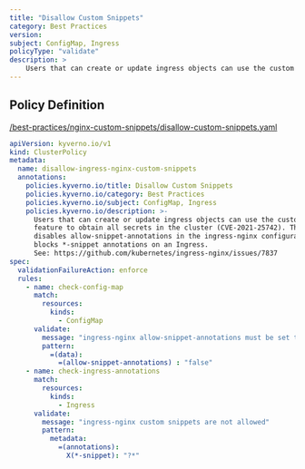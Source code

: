 ```yaml
---
title: "Disallow Custom Snippets"
category: Best Practices
version: 
subject: ConfigMap, Ingress
policyType: "validate"
description: >
    Users that can create or update ingress objects can use the custom snippets  feature to obtain all secrets in the cluster (CVE-2021-25742). This policy  disables allow-snippet-annotations in the ingress-nginx configuration and  blocks *-snippet annotations on an Ingress. See: https://github.com/kubernetes/ingress-nginx/issues/7837
---
```


## Policy Definition
<a href="https://github.com/kyverno/policies/raw/main//best-practices/nginx-custom-snippets/disallow-custom-snippets.yaml" target="-blank">/best-practices/nginx-custom-snippets/disallow-custom-snippets.yaml</a>

```yaml
apiVersion: kyverno.io/v1
kind: ClusterPolicy
metadata:
  name: disallow-ingress-nginx-custom-snippets
  annotations:
    policies.kyverno.io/title: Disallow Custom Snippets
    policies.kyverno.io/category: Best Practices
    policies.kyverno.io/subject: ConfigMap, Ingress
    policies.kyverno.io/description: >-
      Users that can create or update ingress objects can use the custom snippets 
      feature to obtain all secrets in the cluster (CVE-2021-25742). This policy 
      disables allow-snippet-annotations in the ingress-nginx configuration and 
      blocks *-snippet annotations on an Ingress.
      See: https://github.com/kubernetes/ingress-nginx/issues/7837
spec:
  validationFailureAction: enforce
  rules:
    - name: check-config-map
      match:
        resources:
          kinds:
            - ConfigMap      
      validate:
        message: "ingress-nginx allow-snippet-annotations must be set to false"
        pattern:
          =(data):
            =(allow-snippet-annotations) : "false"
    - name: check-ingress-annotations
      match:
        resources:
          kinds:
            - Ingress      
      validate:
        message: "ingress-nginx custom snippets are not allowed"
        pattern:
          metadata:
            =(annotations):
              X(*-snippet): "?*"

```
